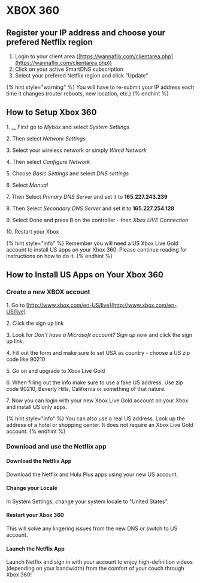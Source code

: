 # XBOX 360

## Register your IP address and choose your prefered Netflix region

1. Login to your client area ([https://wannaflix.com/clientarea.php](https://wannaflix.com/clientarea.php))
2. Click on your active SmartDNS subscription
3. Select your prefered Netflix region and click "Update"

{% hint style="warning" %}
You will have to re-submit your IP address each time it changes (router reboots, new location, etc.)
{% endhint %}

## How to Setup Xbox 360

1\. __ First go to _Mybox_ and select _System Settings_

2\. Then select _Network Settings_

3\. Select your wireless network or simply _Wired Network_

4\. Then select _Configure Network_

5\. Choose _Basic Settings_ and select _DNS settings_

6\. Select _Manual_

7\. Then Select _Primary DNS Server_ and set it to **165.227.243.239**

8\. Then Select _Secondary DNS Server_ and set it to **165.227.254.128**

9\. Select Done and press B on the controller - then _Xbox LIVE Connection_

10\. Restart your Xbox

{% hint style="info" %}
Remember you will need a US Xbox Live Gold account to install US apps on your Xbox 360. Please continue reading for instructions on how to do it.
{% endhint %}

## How to Install US Apps on Your Xbox 360

### Create a new XBOX account

1\. Go to [http://www.xbox.com/en-US/live](http://www.xbox.com/en-US/live)

2\. Click the sign up link

3\. Look for _Don't have a Microsoft account? Sign up now_ and click the sign up link.

4\. Fill out the form and make sure to set USA as country - choose a US zip code like 90210

5\. Go on and upgrade to Xbox Live Gold

6\. When filling out the info make sure to use a fake US address. Use zip code 90210, Beverly Hills, California or something of that nature.

7\. Now you can login with your new Xbox Live Gold account on your Xbox and install US only apps.

{% hint style="info" %}
You can also use a real US address. Look up the address of a hotel or shopping center. It does not require an Xbox Live Gold account.
{% endhint %}

### Download and use the Netflix app

#### Download the Netflix App

Download the Netflix and Hulu Plus apps using your new US account.

#### Change your Locale

In System Settings, change your system locale to "United States".

#### Restart your Xbox 360

This will solve any lingering issues from the new DNS or switch to US account.

#### &#x20;Launch the Netflix App

Launch Netflix and sign in with your account to enjoy high-definition videos (depending on your bandwidth) from the comfort of your couch through Xbox 360!


